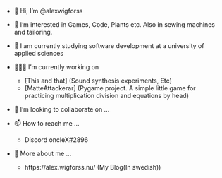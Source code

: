 - 👋 Hi, I’m @alexwigforss
- 👀 I’m interested in Games, Code, Plants etc. Also in sewing machines and tailoring.
- 🌱 I am currently studying software development at a university of applied sciences
- 👨🏻‍💻 I’m currently working on
  <ul>
    <li>[This and that] (Sound synthesis experiments, Etc)</li>
    <li>[MatteAttackerar] (Pygame project. A simple little game for practicing multiplication division and equations by head)</li>
  </ul> 
      
      
- 💞️ I’m looking to collaborate on ...
- 📫 How to reach me ...
  <ul>
    <li>Discord oncleX#2896</li>
  </ul>
  
- 📝 More about me ...
  <ul>
    <li>https://alex.wigforss.nu/ (My Blog(In swedish))</li>
  </ul>
<!---
alexwigforss/alexwigforss is a ✨ special ✨ repository because its `README.md` (this file) appears on your GitHub profile.
You can click the Preview link to take a look at your changes.
--->
